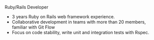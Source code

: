 Ruby/Rails Developer

- 3 years Ruby on Rails web framework experience.
- Collaborative development in teams with more than 20 members, familiar with Git Flow 
- Focus on code stability, write unit and integration tests with Rspec.

<!--
**jrnalts/jrnalts** is a ✨ _special_ ✨ repository because its `README.md` (this file) appears on your GitHub profile.

Here are some ideas to get you started:

- 🔭 I’m currently working on ...
- 🌱 I’m currently learning Ruby/Rails
- 👯 I’m looking to collaborate on ...
- 🤔 I’m looking for help with ...
- 💬 Ask me about ...
- 📫 How to reach me: ...
- 😄 Pronouns: ...
- ⚡ Fun fact: ...
-->
